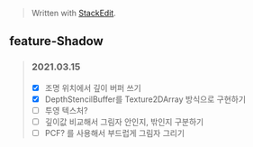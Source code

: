 > Written with [StackEdit](https://stackedit.io/).
## feature-Shadow

> ### 2021.03.15
> - [x] 조명 위치에서 깊이 버퍼 쓰기
> - [x] DepthStencilBuffer를 Texture2DArray 방식으로 구현하기
> - [ ] 투영 텍스처?
> - [ ] 깊이값 비교해서 그림자 안인지, 밖인지 구분하기
> - [ ] PCF? 를 사용해서 부드럽게 그림자 그리기
